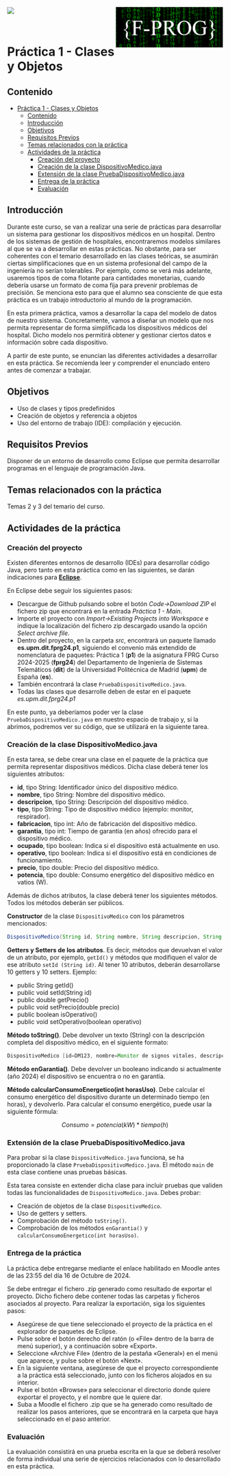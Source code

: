 <img  align="left" width="150" style="float: left;" src="https://www.upm.es/sfs/Rectorado/Gabinete%20del%20Rector/Logos/UPM/CEI/LOGOTIPO%20leyenda%20color%20JPG%20p.png">

<img  align="right" width="250" style="float: right;" src="logos/LogoMoodleOscuro.png">

<br/><br/>

# Práctica 1 - Clases y Objetos

## Contenido

- [Práctica 1 - Clases y Objetos](#práctica-1---clases-y-objetos)
  - [Contenido](#contenido)
  - [Introducción](#introducción)
  - [Objetivos](#objetivos)
  - [Requisitos Previos](#requisitos-previos)
  - [Temas relacionados con la práctica](#temas-relacionados-con-la-práctica)
  - [Actividades de la práctica](#actividades-de-la-práctica)
    - [Creación del proyecto](#creación-del-proyecto)
    - [Creación de la clase DispositivoMedico.java](#creación-de-la-clase-dispositivomedicojava)
    - [Extensión de la clase PruebaDispositivoMedico.java](#extensión-de-la-clase-pruebadispositivomedicojava)
    - [Entrega de la práctica](#entrega-de-la-práctica)
    - [Evaluación](#evaluación)

## Introducción

Durante este curso, se van a realizar una serie de prácticas para desarrollar un sistema para gestionar los dispositivos médicos en un hospital. Dentro de los sistemas de gestión de hospitales, encontraremos modelos similares al que se va a desarrollar en estas prácticas. No obstante, para ser coherentes con el temario desarrollado en las clases teóricas, se asumirán ciertas simplificaciones que en un sistema profesional del campo de la ingeniería no serían tolerables. Por ejemplo, como se verá más adelante, usaremos tipos de coma flotante para cantidades monetarias, cuando debería usarse un formato de coma fija para prevenir problemas de precisión. Se menciona esto para que el alumno sea consciente de que esta práctica es un trabajo introductorio al mundo de la programación.

En esta primera práctica, vamos a desarrollar la capa del modelo de datos de nuestro sistema. Concretamente, vamos a diseñar un modelo que nos permita representar de forma simplificada los dispositivos médicos del hospital. Dicho modelo nos permitirá obtener y gestionar ciertos datos e información sobre cada dispositivo. 

A partir de este punto, se enuncian las diferentes actividades a desarrollar en esta práctica. Se recomienda leer y comprender el enunciado entero antes de comenzar a trabajar.

## Objetivos

- Uso de clases y tipos predefinidos
- Creación de objetos y referencia a objetos
- Uso del entorno de trabajo (IDE): compilación y ejecución.

## Requisitos Previos

Disponer de un entorno de desarrollo como Eclipse que permita desarrollar programas en el lenguaje de programación Java.

## Temas relacionados con la práctica

Temas 2 y 3 del temario del curso.

## Actividades de la práctica

### Creación del proyecto

Existen diferentes entornos de desarrollo (IDEs) para desarrollar código Java, pero tanto en esta práctica como en las siguientes, se darán indicaciones para [**Eclipse**](http://www.eclipse.org).

En Eclipse debe seguir los siguientes pasos:

- Descargue de Github pulsando sobre el botón _Code->Download ZIP_ el fichero zip que encontrará en la entrada _Práctica 1 - Main_.
- Importe el proyecto con _Import->Existing Projects into Workspace_ e indique la localización del fichero zip descargado usando la opción _Select archive file_.
- Dentro del proyecto, en la carpeta _src_, encontrará un paquete llamado **es.upm.dit.fprg24.p1**, siguiendo el convenio más extendido de nomenclatura de paquetes: Práctica 1 (**p1**) de la asignatura FPRG Curso 2024-2025 (**fprg24**) del Departamento de Ingeniería de Sistemas Telemáticos (**dit**) de la Universidad Politécnica de Madrid (**upm**) de España (**es**).
- También encontrará la clase ``PruebaDispositivoMedico.java``.
- Todas las clases que desarrolle deben de estar en el paquete _es.upm.dit.fprg24.p1_

En este punto, ya deberíamos poder ver la clase ``PruebaDispositivoMedico.java`` en nuestro espacio de trabajo y, si la abrimos, podremos ver su código, que se utilizará en la siguiente tarea.

### Creación de la clase DispositivoMedico.java

En esta tarea, se debe crear una clase en el paquete de la práctica que permita representar dispositivos médicos. Dicha clase deberá tener los siguientes atributos:

- **id**, tipo String: Identificador único del dispositivo médico.
- **nombre**, tipo String: Nombre del dispositivo médico.
- **descripcion**, tipo String: Descripción del dispositivo médico.
- **tipo**, tipo String: Tipo de dispositivo médico (ejemplo: monitor, respirador).
- **fabricacion**, tipo int: Año de fabricación del dispositivo médico.
- **garantia**, tipo int: Tiempo de garantía (en años) ofrecido para el dispositivo médico.
- **ocupado**, tipo boolean: Indica si el dispositivo está actualmente en uso.
- **operativo**, tipo boolean: Indica si el dispositivo está en condiciones de funcionamiento.
- **precio**, tipo double: Precio del dispositivo médico.
- **potencia**, tipo double: Consumo energético del dispositivo médico en vatios (W).


Además de dichos atributos, la clase deberá tener los siguientes métodos. Todos los métodos deberán ser públicos.

**Constructor** de la clase ``DispositivoMedico`` con los párametros mencionados:

```java
DispositivoMedico(String id, String nombre, String descripcion, String tipo, int fabricacion, int garantia, boolean ocupado, boolean operativo, double precio, double potencia)

```


**Getters y Setters de los atributos**. Es decir, métodos que devuelvan el valor de un atributo, por ejemplo, `getId()` y métodos que modifiquen el valor de ese atributo `setId (String id)`. Al tener 10 atributos, deberán desarrollarse 10 getters y 10 setters. Ejemplo:

- public String getId()
- public void setId(String id)
- public double getPrecio()
- public void setPrecio(double precio)
- public boolean isOperativo()
- public void setOperativo(boolean operativo)

**Método toString()**. Debe devolver un texto (String) con la descripción completa del dispositivo médico, en el siguiente formato:

```java
DispositivoMedico [id=DM123, nombre=Monitor de signos vitales, descripcion=Monitor que mide presión arterial y pulso, tipo=Monitor, fabricacion=2022, garantia=10, ocupado=false, operativo=true, precio=1500.5, potencia=75.5]
```

**Método enGarantia()**. Debe devolver un booleano indicando si actualmente (año 2024) el dispositivo se encuentra o no en garantía.

**Método calcularConsumoEnergetico(int horasUso)**. Debe calcular el consumo energético del dispositivo durante un determinado tiempo (en horas), y devolverlo. Para calcular el consumo energético, puede usar la siguiente fórmula:

$$Consumo = potencia (kW) * tiempo (h)$$

### Extensión de la clase PruebaDispositivoMedico.java

Para probar si la clase ``DispositivoMedico.java`` funciona, se ha proporcionado la clase ``PruebaDispositivoMedico.java``. El método ``main`` de esta clase contiene unas pruebas básicas. 

Esta tarea consiste en extender dicha clase para incluir pruebas que validen todas las funcionalidades de ``DispositivoMedico.java``. Debes probar:

- Creación de objetos de la clase ``DispositivoMedico``.
- Uso de getters y setters.
- Comprobación del método ``toString()``.
- Comprobación de los métodos ``enGarantia()`` y ``calcularConsumoEnergetico(int horasUso)``.

### Entrega de la práctica

La práctica debe entregarse mediante el enlace habilitado en Moodle antes de las 23:55 del día 16 de Octubre de 2024.

Se debe entregar el fichero .zip generado como resultado de exportar el proyecto. Dicho fichero debe contener todas las carpetas y ficheros asociados al proyecto. Para realizar la exportación, siga los siguientes pasos:

- Asegúrese de que tiene seleccionado el proyecto de la práctica en el explorador de paquetes de Eclipse.
- Pulse sobre el botón derecho del ratón (o «File» dentro de la barra de menú superior), y a continuación sobre «Export».
- Seleccione «Archive File» (dentro de la pestaña «General») en el menú que aparece, y pulse sobre el botón «Next».
- En la siguiente ventana, asegúrese de que el proyecto correspondiente a la práctica está seleccionado, junto con los ficheros alojados en su interior.
- Pulse el botón «Browse» para seleccionar el directorio donde quiere exportar el proyecto, y el nombre que le quiere dar.
- Suba a Moodle el fichero .zip que se ha generado como resultado de realizar los pasos anteriores, que se encontrará en la carpeta que haya seleccionado en el paso anterior.

### Evaluación

La evaluación consistirá en una prueba escrita en la que se deberá resolver de forma individual una serie de ejercicios relacionados con lo desarrollado en esta práctica.

